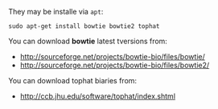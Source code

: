 
They may be installe via `apt`:

    sudo apt-get install bowtie bowtie2 tophat

You can download __bowtie__ latest tversions from: 

- <http://sourceforge.net/projects/bowtie-bio/files/bowtie/>
- <http://sourceforge.net/projects/bowtie-bio/files/bowtie2/>


You can download tophat biaries from:

- <http://ccb.jhu.edu/software/tophat/index.shtml>
